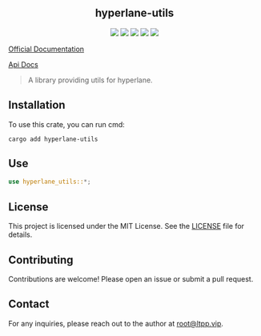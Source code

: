<center>

## hyperlane-utils

[![](https://img.shields.io/crates/v/hyperlane-utils.svg)](https://crates.io/crates/hyperlane-utils)
[![](https://img.shields.io/crates/d/hyperlane-utils.svg)](https://img.shields.io/crates/d/hyperlane-utils.svg)
[![](https://docs.rs/hyperlane-utils/badge.svg)](https://docs.rs/hyperlane-utils)
[![](https://github.com/crates-dev/hyperlane-utils/workflows/Rust/badge.svg)](https://github.com/crates-dev/hyperlane-utils/actions?query=workflow:Rust)
[![](https://img.shields.io/crates/l/hyperlane-utils.svg)](./LICENSE)

</center>

[Official Documentation](https://docs.ltpp.vip/hyperlane-utils/)

[Api Docs](https://docs.rs/hyperlane-utils/latest/hyperlane_utils/)

> A library providing utils for hyperlane.

## Installation

To use this crate, you can run cmd:

```shell
cargo add hyperlane-utils
```

## Use

```rust
use hyperlane_utils::*;
```

## License

This project is licensed under the MIT License. See the [LICENSE](LICENSE) file for details.

## Contributing

Contributions are welcome! Please open an issue or submit a pull request.

## Contact

For any inquiries, please reach out to the author at [root@ltpp.vip](mailto:root@ltpp.vip).
